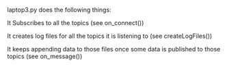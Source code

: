  


laptop3.py does the following things:

It Subscribes to all the topics (see on_connect())

It creates log files for all the topics it is listening to (see createLogFiles())

It keeps appending data to those files once some data is published to those topics (see on_message())

